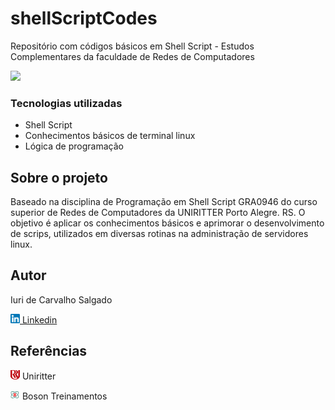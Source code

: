 # shellScriptCodes
Repositório com códigos básicos em Shell Script - Estudos Complementares da faculdade de Redes de Computadores

<a href="https://github.com/icsalgado/shellScriptCodes/blob/master/LICENSE"><img src="https://img.shields.io/github/license/icsalgado/shellScriptCodes"/></a>

### Tecnologias utilizadas 
- Shell Script
- Conhecimentos básicos de terminal linux
- Lógica de programação

## Sobre o projeto
Baseado na disciplina de Programação em Shell Script GRA0946 do curso superior de Redes de Computadores da UNIRITTER Porto Alegre. RS. 
O objetivo é aplicar os conhecimentos básicos e aprimorar o desenvolvimento de scrips, utilizados em diversas rotinas na administração de servidores linux.

## Autor
<p>Iuri de Carvalho Salgado</p>

<a href="https://www.linkedin.com/in/icsalgado/"><img src="./assets/linkedinIcon.jpg" width=15px> Linkedin</a>

## Referências
<p><img src="./assets/uniritterIcon.jpg" width=15px> Uniritter</p>
<p><img src="./assets/bosonIcon.jpg" width=15px> Boson Treinamentos</p>

